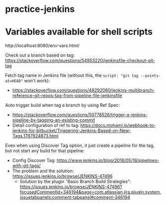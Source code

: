 # practice-jenkins

# Variables available for shell scripts
http://localhost:8080/env-vars.html/

Check out a branch based on tag:
https://stackoverflow.com/questions/54953220/jenkinsfile-checkout-git-tag

Fetch tag name in Jenkins file (without this, the `script: "git tag --points-at=HEAD"` won't work):
- https://stackoverflow.com/questions/48292080/jenkins-multibranch-reference-git-repos-tag-from-pipeline-file-jenkinsfile


Auto trigger build when tag a branch by using Ref Spec:
- https://stackoverflow.com/questions/50778526/trigger-a-jenkins-pipeline-by-tagging-an-existing-commit
- Detail configuration of ref to tag: https://docs.mohami.io/webhook-to-jenkins-for-bitbucket/Triggering-Jenkins-Based-on-New-Tags.1787824873.html

Even when using Discover Tag option, it just create a pipeline for the tag, but not start any build for that pipeline:
- Config Discover Tag: https://www.jenkins.io/blog/2018/05/16/pipelines-with-git-tags/
- The problem and the solution: https://issues.jenkins.io/browse/JENKINS-47496
    - Solution by the plugin "Basic Branch Build Strategies": https://issues.jenkins.io/browse/JENKINS-47496?focusedCommentId=346194&page=com.atlassian.jira.plugin.system.issuetabpanels:comment-tabpanel#comment-346194